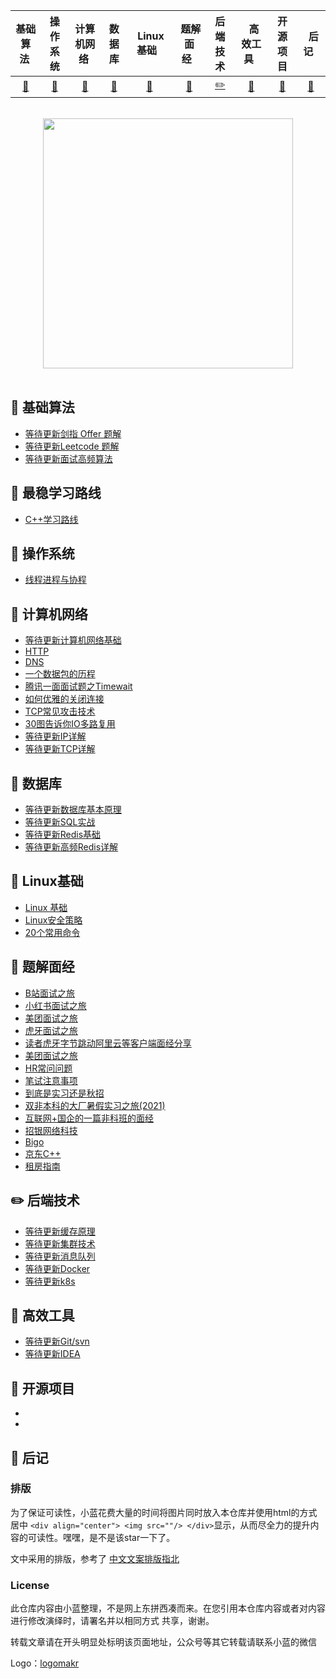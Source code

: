 

| 基础算法&nbsp; | 操作系统 | 计算机网络&nbsp;|数据库| &nbsp;Linux基础&nbsp;&nbsp;|&nbsp;题解面经&nbsp;&nbsp;|后端技术| &nbsp;&nbsp;高效工具&nbsp;&nbsp; |开源项目| &nbsp;&nbsp;后记&nbsp;&nbsp; |
| :---: | :----: | :---: | :----: | :----: | :----: | :----: | :----: | :----: | :----: |
| [:bookmark:](#bookmark-基础算法) | [:racehorse:](#racehorse-操作系统) | [:hammer:](#hammer-计算机网络) | [:penguin:](#penguin-数据库) |[:floppy_disk:](#floppy_disk-Linux基础)| [:key:](#key-题解面经) |[:pencil2:](#pencil2-后端技术)| [:bell:​](#bell-高效工具) | [:watermelon:](#watermelon-最稳学习路线) |[:memo:](#memo-后记)|

<br>

<div align="center">
    <img src="https://github.com/MikeCreken/Interview-site-Lan/blob/master/%E4%B8%AA%E4%BA%BA%E8%81%94%E7%B3%BB%E6%96%B9%E5%BC%8F.jpg?raw=true" width="400px">
</div>

<br>

## :bookmark: 基础算法

- [等待更新剑指 Offer 题解]()
- [等待更新Leetcode 题解]()
- [等待更新面试高频算法]()

## :watermelon: 最稳学习路线

- [C++学习路线](https://github.com/MikeCreken/Interview-site-Lan/blob/master/%E6%9C%80%E7%A8%B3%E5%AD%A6%E4%B9%A0%E8%B7%AF%E7%BA%BF/C%2B%2B%E6%9C%80%E7%A8%B3%E5%AD%A6%E4%B9%A0%E8%B7%AF%E7%BA%BF/%E5%AD%A6%E4%B9%A0%E8%B7%AF%E7%BA%BF%E5%85%AC%E5%BC%80.md)

## :racehorse: 操作系统


- [线程进程与协程](https://github.com/MikeCreken/Interview-site-Lan/blob/master/操作系统/线程进程协程/进程线程协程.md)

## :hammer: 计算机网络 

- [等待更新计算机网络基础]()
- [HTTP](https://github.com/MikeCreken/Interview-site-Lan/blob/master/计算机网络/HTTP总结/HTTP总结.md)
- [DNS](https://github.com/MikeCreken/Interview-site-Lan/blob/master/计算机网络/DNS/DNS.md)
- [一个数据包的历程](https://github.com/MikeCreken/Interview-site-Lan/blob/master/计算机网络/一个数据包的浪漫历程/数据包的翻车现场漫之旅.md)
- [腾讯一面面试题之Timewait](https://github.com/MikeCreken/Interview-site-Lan/blob/master/计算机网络/TimeWait/腾讯面试题Timewait是什么.md)
- [如何优雅的关闭连接](https://github.com/MikeCreken/Interview-site-Lan/blob/master/计算机网络/如何优雅的关闭连接/如何优雅的关闭连接.md)
- [TCP常见攻击技术](https://github.com/MikeCreken/Interview-site-Lan/blob/master/计算机网络/TCP常见攻击/Tcp常见攻击.md)
- [30图告诉你IO多路复用](https://github.com/MikeCreken/Interview-site-Lan/blob/master/计算机网络/IO多路复用/30图告诉你什么是IO复用.md)
- [等待更新IP详解]()
- [等待更新TCP详解]()


## :penguin: 数据库

- [等待更新数据库基本原理]()
- [等待更新SQL实战]()
- [等待更新Redis基础]()
- [等待更新高频Redis详解]()

## :floppy_disk: Linux基础

- [Linux 基础](https://github.com/MikeCreken/Interview-site-Lan/blob/master/Linux基础进阶/Linux通用知识/需要掌握的Linux通用知识.md)
- [Linux安全策略](https://github.com/MikeCreken/Interview-site-Lan/blob/master/Linux基础进阶/Linux安全策略/Linux安全策略.md)
- [20个常用命令](https://github.com/MikeCreken/Interview-site-Lan/blob/master/Linux基础进阶/20个常用Linux命令/20个常用Linux命令.md)

## :key: 题解面经 

- [B站面试之旅](https://github.com/MikeCreken/Interview-site-Lan/blob/master/大厂面试真题详解/b站/「面试」破(B)站之旅.md)
- [小红书面试之旅](https://github.com/MikeCreken/Interview-site-Lan/blob/master/大厂面试真题详解/小红书/小红书.md)
- [美团面试之旅](https://github.com/MikeCreken/Interview-site-Lan/blob/master/大厂面试真题详解/美团/「面试」美团肝了我30+问题.md)
- [虎牙面试之旅](https://github.com/MikeCreken/Interview-site-Lan/blob/master/大厂面试真题详解/虎牙/题解虎牙面试.md)
- [读者虎牙字节跳动阿里云等客户端面经分享](https://github.com/MikeCreken/Interview-site-Lan/blob/master/大厂面试真题详解/读者虎牙字节跳动阿里云等客户端面经分享/读者虎牙字节跳动阿里云等客户端面经分享.md)
- [美团面试之旅](https://github.com/MikeCreken/Interview-site-Lan/blob/master/大厂面试真题详解/sp大佬经验分享/sp大佬经验分享.md)
- [HR常问问题](https://github.com/MikeCreken/Interview-site-Lan/blob/master/大厂面试真题详解/HR常问问题/HR常问问题.md)
- [笔试注意事项](https://github.com/MikeCreken/Interview-site-Lan/blob/master/大厂面试真题详解/笔试注意事项/笔试注意事项.md)
- [到底是实习还是秋招](https://github.com/MikeCreken/Interview-site-Lan/blob/master/大厂面试真题详解/到底是实习还是秋招/到底实习还是准备秋招.md)
- [双非本科的大厂暑假实习之旅(2021)](https://github.com/MikeCreken/Interview-site-Lan/blob/master/大厂面试真题详解/双非本科的大厂暑假实习之旅(2021)/双非本科的大厂暑假实习之旅(2021).md)
- [互联网+国企的一篇非科班的面经](https://github.com/MikeCreken/Interview-site-Lan/blob/master/大厂面试真题详解/国企+互联网非科班读者的分享/互联网+国企的一篇非科班的面经.md)
- [招银网络科技](https://github.com/MikeCreken/Interview-site-Lan/blob/master/大厂面试真题详解/招银/招银.md)
- [Bigo](https://github.com/MikeCreken/Interview-site-Lan/blob/master/大厂面试真题详解/bigo+映客直播平台面经(含答案)/bigo+映客直播平台面经(含答案).md)
- [京东C++](https://github.com/MikeCreken/Interview-site-Lan/blob/master/大厂面试真题详解/大厂面试真题详解/京东c++开发/京东.md)
- [租房指南](https://github.com/MikeCreken/Interview-site-Lan/blob/master/大厂面试真题详解/租房指南/租房看着就够了.md)


## :pencil2: 后端技术

- [等待更新缓存原理]()
- [等待更新集群技术]()
- [等待更新消息队列]()
- [等待更新Docker]()
- [等待更新k8s]()

## :pushpin: 高效工具 

- [等待更新Git/svn]()
- [等待更新IDEA]()

## :watermelon: 开源项目

- []()
- []()

## :memo: 后记

### 排版

为了保证可读性，小蓝花费大量的时间将图片同时放入本仓库并使用html的方式居中 `<div align="center"> <img src=""/> </div>`显示，从而尽全力的提升内容的可读性。嘿嘿，是不是该star一下了。

文中采用的排版，参考了 [中文文案排版指北](https://github.com/sparanoid/chinese-copywriting-guidelines/blob/master/README.zh-CN.md)



### License

此仓库内容由小蓝整理，不是网上东拼西凑而来。在您引用本仓库内容或者对内容进行修改演绎时，请署名并以相同方式
共享，谢谢。

转载文章请在开头明显处标明该页面地址，公众号等其它转载请联系小蓝的微信


Logo：[logomakr](https://logomakr.com/)

